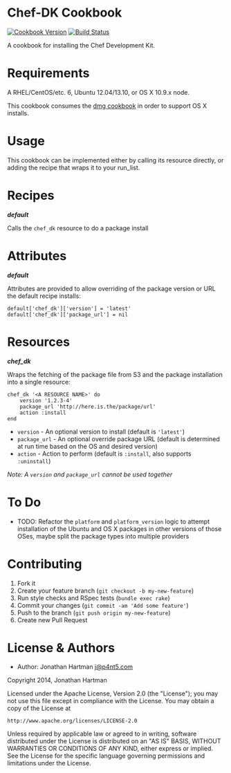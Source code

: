 Chef-DK Cookbook
================
[![Cookbook Version](http://img.shields.io/cookbook/v/chef-dk.svg)][cookbook]
[![Build Status](http://img.shields.io/travis/RoboticCheese/chef-dk-chef.svg)][travis]

[cookbook]: https://supermarket.getchef.com/cookbooks/chef-dk
[travis]: http://travis-ci.org/RoboticCheese/chef-dk-chef

A cookbook for installing the Chef Development Kit.

Requirements
============

A RHEL/CentOS/etc. 6, Ubuntu 12.04/13.10, or OS X 10.9.x node.

This cookbook consumes the
[dmg cookbook](http://supermarket.getchef.com/cookbooks/dmg) in order to
support OS X installs.

Usage
=====

This cookbook can be implemented either by calling its resource directly, or
adding the recipe that wraps it to your run_list.

Recipes
=======

***default***

Calls the `chef_dk` resource to do a package install

Attributes
==========

***default***

Attributes are provided to allow overriding of the package version or URL the
default recipe installs:

    default['chef_dk']['version'] = 'latest'
    default['chef_dk']['package_url'] = nil

Resources
=========

***chef_dk***

Wraps the fetching of the package file from S3 and the package installation
into a single resource:

    chef_dk '<A RESOURCE NAME>' do
        version '1.2.3-4'
        package_url 'http://here.is.the/package/url'
        action :install
    end

* `version` - An optional version to install (default is `'latest'`)
* `package_url` - An optional override package URL (default is determined at
  run time based on the OS and desired version)
* `action` - Action to perform (default is `:install`, also supports
  `:uninstall`)

_Note: A `version` and `package_url` cannot be used together_

To Do
=====

* TODO: Refactor the `platform` and `platform_version` logic to attempt
  installation of the Ubuntu and OS X packages in other versions of those OSes,
  maybe split the package types into multiple providers

Contributing
============

1. Fork it
2. Create your feature branch (`git checkout -b my-new-feature`)
3. Run style checks and RSpec tests (`bundle exec rake`)
4. Commit your changes (`git commit -am 'Add some feature'`)
5. Push to the branch (`git push origin my-new-feature`)
6. Create new Pull Request

License & Authors
=================
- Author: Jonathan Hartman <j@p4nt5.com>

Copyright 2014, Jonathan Hartman

Licensed under the Apache License, Version 2.0 (the "License");
you may not use this file except in compliance with the License.
You may obtain a copy of the License at

    http://www.apache.org/licenses/LICENSE-2.0

Unless required by applicable law or agreed to in writing, software
distributed under the License is distributed on an "AS IS" BASIS,
WITHOUT WARRANTIES OR CONDITIONS OF ANY KIND, either express or implied.
See the License for the specific language governing permissions and
limitations under the License.

